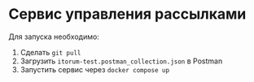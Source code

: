 # Сервис управления рассылками

Для запуска необходимо:
1. Сделать `git pull`
2. Загрузить `itorum-test.postman_collection.json` в Postman
3. Запустить сервис через `docker compose up`
